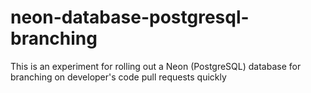 # neon-database-postgresql-branching
This is an experiment for rolling out a Neon (PostgreSQL) database for branching on developer's code pull requests quickly
